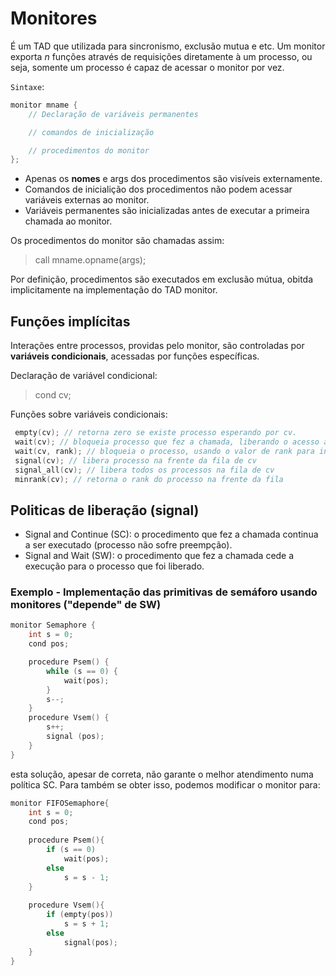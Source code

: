 # Monitores
É um TAD que utilizada para sincronismo, exclusão mutua e etc.
Um monitor exporta $n$ funções através de requisições diretamente à um processo, ou seja, somente um processo é capaz de acessar o monitor por vez.

`Sintaxe`: 
```c
monitor mname {
    // Declaração de variáveis permanentes

    // comandos de inicialização

    // procedimentos do monitor
};
```

- Apenas os **nomes** e args dos procedimentos são visíveis externamente.
- Comandos de inicialição dos procedimentos não podem acessar variáveis externas ao monitor.
- Variáveis permanentes são inicializadas antes de executar a primeira chamada ao monitor. 

Os procedimentos do monitor são chamadas assim:

> call mname.opname(args);

Por definição, procedimentos são executados em exclusão mútua, obitda implicitamente na implementação do TAD monitor.

## Funções implícitas
Interações entre processos, providas pelo monitor, são controladas por **variáveis condicionais**, acessadas por funções específicas.

Declaração de variável condicional:

> cond cv;

Funções sobre variáveis condicionais:
```c
 empty(cv); // retorna zero se existe processo esperando por cv.
 wait(cv); // bloqueia processo que fez a chamada, liberando o acesso ao monitor
 wait(cv, rank); // bloqueia o processo, usando o valor de rank para inserir na fila
 signal(cv); // libera processo na frente da fila de cv
 signal_all(cv); // libera todos os processos na fila de cv
 minrank(cv); // retorna o rank do processo na frente da fila
```

## Politicas de liberação (signal)
- Signal and Continue (SC): o procedimento que fez a chamada continua a ser executado (processo não sofre preempção).
- Signal and Wait (SW): o procedimento que fez a chamada cede a execução para o processo que foi liberado.

### Exemplo - Implementação das primitivas de semáforo usando monitores ("depende" de SW)
```c
monitor Semaphore {
    int s = 0;
    cond pos;

    procedure Psem() {
        while (s == 0) {
            wait(pos);
        }
        s--;
    }
    procedure Vsem() {
        s++;
        signal (pos);
    }
}
```

esta solução, apesar de correta, não garante o melhor atendimento numa política SC. Para também se obter isso, podemos modificar o monitor para:

```c
monitor FIFOSemaphore{
	int s = 0;
	cond pos;
	
	procedure Psem(){
		if (s == 0)
			wait(pos);
		else
			s = s - 1;
	}
	
	procedure Vsem(){
		if (empty(pos))
			s = s + 1;
		else
			signal(pos);
	}
}
```
